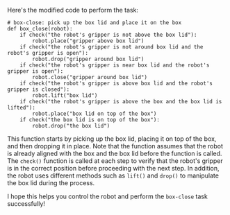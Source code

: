 Here's the modified code to perform the task:

```
# box-close: pick up the box lid and place it on the box
def box_close(robot):
    if check("the robot's gripper is not above the box lid"):
        robot.place("gripper above box lid")
    if check("the robot's gripper is not around box lid and the robot's gripper is open"):
        robot.drop("gripper around box lid")
    if check("the robot's gripper is near box lid and the robot's gripper is open"):
        robot.close("gripper around box lid")
    if check("the robot's gripper is above box lid and the robot's gripper is closed"):
        robot.lift("box lid")
    if check("the robot's gripper is above the box and the box lid is lifted"):
        robot.place("box lid on top of the box")
    if check("the box lid is on top of the box"):
        robot.drop("the box lid")
```


This function starts by picking up the box lid, placing it on top of the box, and then dropping it in place. Note that the function assumes that the robot is already aligned with the box and the box lid before the function is called. The `check()` function is called at each step to verify that the robot's gripper is in the correct position before proceeding with the next step. In addition, the robot uses different methods such as `lift()` and `drop()` to manipulate the box lid during the process.

I hope this helps you control the robot and perform the `box-close` task successfully!
